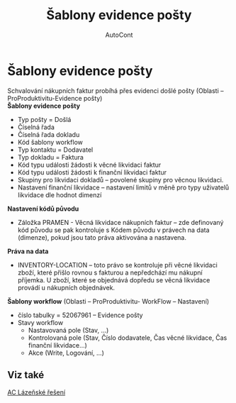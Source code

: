 ﻿---
    title: "Šablony evidence pošty"
    author: AutoCont
    ms.date: 04/30/2018
    ms.topic: article
    ms.prod: dynamics-nav-2017
    ms.contentlocale: cs-cz
    ms.lasthandoff: 04/30/2018
---

# Šablony evidence pošty
Schvalování nákupních faktur probíhá přes evidenci došlé pošty (Oblasti – ProProduktivitu-Evidence pošty)  
**Šablony evidence pošty**  
-	Typ pošty = Došlá
-	Číselná řada
-	Číselná řada dokladu
-	Kód šablony workflow
-	Typ kontaktu = Dodavatel
-	Typ dokladu = Faktura
-	Kód typu události žádosti k věcné likvidaci faktur
-	Kód typu události žádosti k finanční likvidaci faktur
-	Skupiny pro likvidaci dokladů – povolené skupiny pro věcnou likvidaci.  
-	Nastavení finanční likvidace – nastavení limitů v měně pro typy uživatelů likvidace dle hodnot dimenzí  

**Nastavení kódů původu**  
-	Záložka PRAMEN - Věcná likvidace nákupních faktur – zde definovaný kód původu se pak kontroluje s Kódem původu v právech na data (dimenze), pokud jsou tato práva aktivována a nastavena.

**Práva na data**  
-	INVENTORY-LOCATION – toto právo se kontroluje při věcné likvidaci zboží, které přišlo rovnou s fakturou a nepředchází mu nákupní příjemka. U zboží, které se objednává dopředu se věcná likvidace provádí u nákupních objednávek.

**Šablony workflow** (Oblasti – ProProduktivitu- WorkFlow – Nastavení)  
-	číslo tabulky = 52067961 – Evidence pošty
-	Stavy workflow	
	-	Nastavovaná pole (Stav,  …) 
	-	Kontrolovaná pole (Stav, Číslo dodavatele, Čas věcné likvidace, Čas finanční likvidace…)
	-	Akce (Write, Logování, …)

## <a name="see-also"></a>Viz také
[AC Lázeňské řešení](ac-spa-solution.md)
